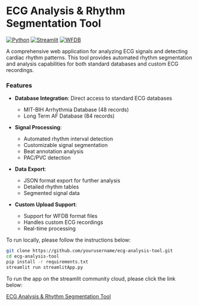 # ECG Analysis & Rhythm Segmentation Tool

[![Python](https://img.shields.io/badge/Python-3.11-blue.svg)](https://www.python.org/)
[![Streamlit](https://img.shields.io/badge/Streamlit-1.40.2-red.svg)](https://streamlit.io/)
[![WFDB](https://img.shields.io/badge/WFDB-4.1.2-green.svg)](https://physionet.org/content/wfdb-python/latest/)

A comprehensive web application for analyzing ECG signals and detecting cardiac rhythm patterns. This tool provides automated rhythm segmentation and analysis capabilities for both standard databases and custom ECG recordings.

### Features

- **Database Integration**: Direct access to standard ECG databases
  - MIT-BIH Arrhythmia Database (48 records)
  - Long Term AF Database (84 records)

- **Signal Processing**:
  - Automated rhythm interval detection
  - Customizable signal segmentation
  - Beat annotation analysis
  - PAC/PVC detection

- **Data Export**:
  - JSON format export for further analysis
  - Detailed rhythm tables
  - Segmented signal data

- **Custom Upload Support**:
  - Support for WFDB format files
  - Handles custom ECG recordings
  - Real-time processing

To run locally, please follow the instructions below:

```bash
git clone https://github.com/yourusername/ecg-analysis-tool.git
cd ecg-analysis-tool
pip install -r requirements.txt
streamlit run streamlitApp.py   
```
To run the app on the streamlit community cloud, please click the link below:

[ECG Analysis & Rhythm Segmentation Tool](https://ecg-analysis-tool-streamlit.streamlit.app/)








